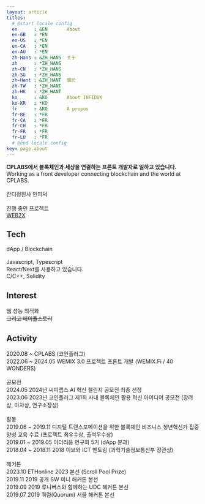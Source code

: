 ```yaml
---
layout: article
titles:
  # @start locale config
  en      : &EN       About
  en-GB   : *EN
  en-US   : *EN
  en-CA   : *EN
  en-AU   : *EN
  zh-Hans : &ZH_HANS  关于
  zh      : *ZH_HANS
  zh-CN   : *ZH_HANS
  zh-SG   : *ZH_HANS
  zh-Hant : &ZH_HANT  關於
  zh-TW   : *ZH_HANT
  zh-HK   : *ZH_HANT
  ko      : &KO       About INFIDUK
  ko-KR   : *KO
  fr      : &KO       À propos
  fr-BE   : *FR
  fr-CA   : *FR
  fr-CH   : *FR
  fr-FR   : *FR
  fr-LU   : *FR
  # @end locale config
key: page-about
---
```


<b>CPLABS에서 블록체인과 세상을 연결하는 프론트 개발자로 일하고 있습니다.</b>
<br />Working as a front developer connecting blockchain and the world at CPLABS.
<br /><br />잔디정원사 인피덕
<br /><br />진행 중인 프로젝트
<br />[WEB2X](https://web2x.io)

## Tech

dApp / Blockchain
<br /><br />Javascript, Typescript
<br />React/Next를 사용하고 있습니다.
<br />C/C++, Solidity

## Interest

웹 성능 최적화
<br /><s>그리고 메이플스토리</s>

## Activity

2020.08 ~ CPLABS (코인플러그)
<br />2022.06 ~ 2024.05 WEMIX 3.0 프로젝트 프론트 개발 (WEMIX.Fi / 40 WONDERS)
<br /><br />공모전
<br />2024.05 2024년 씨피랩스 AI 혁신 챌린지 공모전 최종 선정
<br />2023.06 2023년 코인플러그 제1회 사내 블록체인 활용 혁신 아이디어 공모전 (장려상, 아차상, 연구소장상)
<br /><br />활동
<br />2019.06 ~ 2019.11 디지털 트랜스포메이션을 위한 블록체인 비즈니스 청년혁신가 집중 양성 교육 수료 (프로젝트 최우수상, 출석우수상)
<br />2019.01 ~ 2019.05 이더리움 연구회 5기 (dApp 분과)
<br />2018.04 ~ 2018.11 2018 이브와 ICT 멘토링 (과학기술정보통신부 장관상)
<br /><br />해커톤
<br />2023.10 ETHonline 2023 본선 (Scroll Pool Prize)
<br />2019.11 2019 공개 SW 미니 해커톤 본선
<br />2019.09 2019 루니버스와 함께하는 UDC 해커톤 본선
<br />2019.07 2019 쿼럼(Quorum) 서울 해커톤 본선

<!-- ## Github Log

잔디정원사 인피덕
<br /><br />![chart](https://ghchart.rshah.org/infiduk) -->
